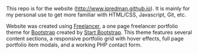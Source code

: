 This repo is for the website (http://www.jpredman.github.io). It is mainly for my personal use to get more familiar with HTML/CSS, Javascript, Git, etc. 

Website was created using [Freelancer](http://startbootstrap.com/template-overviews/freelancer/), a one page freelancer portfolio theme for [Bootstrap](http://getbootstrap.com/) created by [Start Bootstrap](http://startbootstrap.com/). This theme features several content sections, a responsive portfolio grid with hover effects, full page portfolio item modals, and a working PHP contact form.
